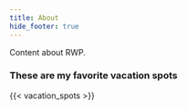 ```yaml
---
title: About
hide_footer: true
---
```

Content about RWP.

### These are my favorite vacation spots

{{< vacation_spots >}}